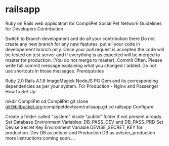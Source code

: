 # railsapp
Ruby on Rails web application for CompliPet Social Pet Network
Guidelines for Developers Contribution

Switch to Branch development and do all your contribution there
Do not create any new branch for any new features. put all your code in developement branch only.
Once your pull request is accepted the code will be tested on test server and if everything is as expected will be merged to master for production. (You do not merge to master).
Commit Often.
Please write full commit message explaining what you changed / added. Do not use shortcuts in those messages.
Prerequisites

Ruby 2.0
Rails 4.1.8
ImageMagick
NodeJS
PG Gem and its corresponding dependencies as per your system.
For Production - Nginx and Passenger
How to Set Up

mkdir CompliPet
cd CompliPet
git clone git@bitbucket.org:complipetdevteam/railsapp.git
cd railsapp
Configure

Create a folder called "system" inside "public" folder if not present already.
Set Database Environment Variables: DB_PASS_DEV and DB_PASS_PRD
Set Devise Secret Key Environment Variable DEVISE_SECRET_KEY for production.
Dev DB as petster and Production DB as petster_production
more instructions coming soon....
